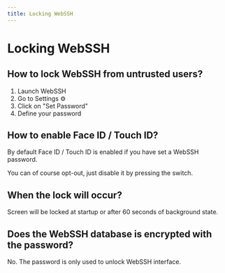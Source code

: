 ```yaml
---
title: Locking WebSSH
---
```


# Locking WebSSH
## How to lock WebSSH from untrusted users?
1. Launch WebSSH
2. Go to Settings :gear:
3. Click on "Set Password"
4. Define your password

## How to enable Face ID / Touch ID?
By default Face ID / Touch ID is enabled if you have set a WebSSH password. 

You can of course opt-out, just disable it by pressing the switch.

## When the lock will occur?
Screen will be locked at startup or after 60 seconds of background state.

## Does the WebSSH database is encrypted with the password?
No. The password is only used to unlock WebSSH interface.